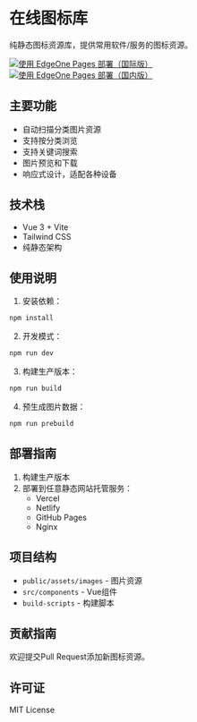 # 在线图标库

纯静态图标资源库，提供常用软件/服务的图标资源。


[![使用 EdgeOne Pages 部署（国际版）](https://cdnstatic.tencentcs.com/edgeone/pages/deploy.svg)](https://edgeone.ai/pages/new?repository-url=https://github.com/carolcoral/icon)
[![使用 EdgeOne Pages 部署（国内版）](https://cdnstatic.tencentcs.com/edgeone/pages/deploy.svg)](https://console.cloud.tencent.com/edgeone/pages/new?repository-url=https://github.com/carolcoral/icon)


## 主要功能

- 自动扫描分类图片资源
- 支持按分类浏览
- 支持关键词搜索
- 图片预览和下载
- 响应式设计，适配各种设备

## 技术栈

- Vue 3 + Vite
- Tailwind CSS
- 纯静态架构

## 使用说明

1. 安装依赖：
```bash
npm install
```

2. 开发模式：
```bash
npm run dev
```

3. 构建生产版本：
```bash
npm run build
```

4. 预生成图片数据：
```bash
npm run prebuild
```

## 部署指南

1. 构建生产版本
2. 部署到任意静态网站托管服务：
   - Vercel
   - Netlify 
   - GitHub Pages
   - Nginx

## 项目结构

- `public/assets/images` - 图片资源
- `src/components` - Vue组件
- `build-scripts` - 构建脚本

## 贡献指南

欢迎提交Pull Request添加新图标资源。

## 许可证

MIT License